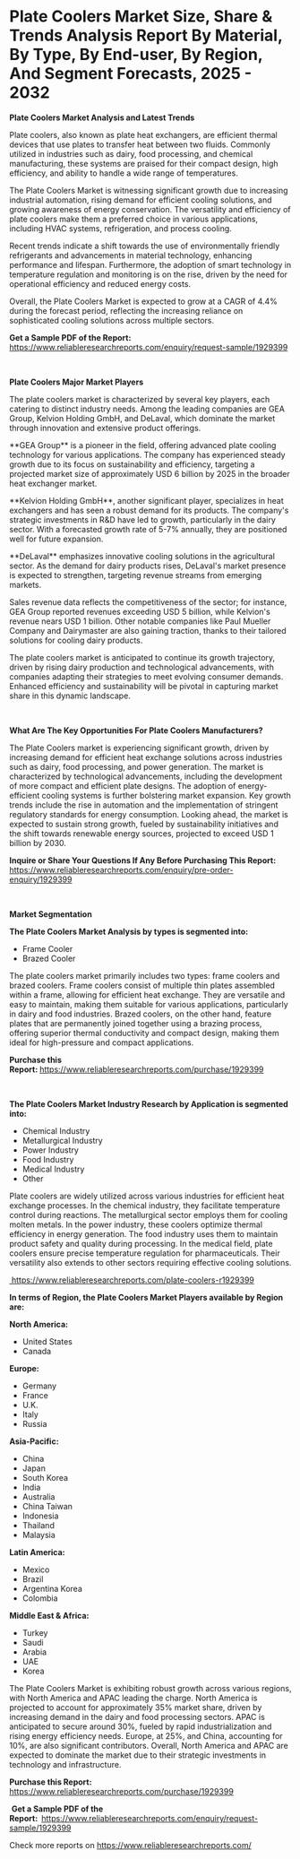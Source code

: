 <p><h1>Plate Coolers Market Size, Share & Trends Analysis Report By Material, By Type, By End-user, By Region, And Segment Forecasts, 2025 - 2032</h1></p><p><strong>Plate Coolers Market Analysis and Latest Trends</strong></p>
<p><p>Plate coolers, also known as plate heat exchangers, are efficient thermal devices that use plates to transfer heat between two fluids. Commonly utilized in industries such as dairy, food processing, and chemical manufacturing, these systems are praised for their compact design, high efficiency, and ability to handle a wide range of temperatures. </p><p>The Plate Coolers Market is witnessing significant growth due to increasing industrial automation, rising demand for efficient cooling solutions, and growing awareness of energy conservation. The versatility and efficiency of plate coolers make them a preferred choice in various applications, including HVAC systems, refrigeration, and process cooling. </p><p>Recent trends indicate a shift towards the use of environmentally friendly refrigerants and advancements in material technology, enhancing performance and lifespan. Furthermore, the adoption of smart technology in temperature regulation and monitoring is on the rise, driven by the need for operational efficiency and reduced energy costs. </p><p>Overall, the Plate Coolers Market is expected to grow at a CAGR of 4.4% during the forecast period, reflecting the increasing reliance on sophisticated cooling solutions across multiple sectors.</p></p>
<p><strong>Get a Sample PDF of the Report:&nbsp;</strong> <a href="https://www.reliableresearchreports.com/enquiry/request-sample/1929399?utm_campaign=2480&utm_medium=2&utm_source=Github&utm_content=ia&utm_term=16022025&utm_id=plate-coolers">https://www.reliableresearchreports.com/enquiry/request-sample/1929399</a></p>
<p>&nbsp;</p>
<p><strong>Plate Coolers Major Market Players</strong></p>
<p><p>The plate coolers market is characterized by several key players, each catering to distinct industry needs. Among the leading companies are GEA Group, Kelvion Holding GmbH, and DeLaval, which dominate the market through innovation and extensive product offerings.</p><p>**GEA Group** is a pioneer in the field, offering advanced plate cooling technology for various applications. The company has experienced steady growth due to its focus on sustainability and efficiency, targeting a projected market size of approximately USD 6 billion by 2025 in the broader heat exchanger market.</p><p>**Kelvion Holding GmbH**, another significant player, specializes in heat exchangers and has seen a robust demand for its products. The company's strategic investments in R&D have led to growth, particularly in the dairy sector. With a forecasted growth rate of 5-7% annually, they are positioned well for future expansion.</p><p>**DeLaval** emphasizes innovative cooling solutions in the agricultural sector. As the demand for dairy products rises, DeLaval's market presence is expected to strengthen, targeting revenue streams from emerging markets.</p><p>Sales revenue data reflects the competitiveness of the sector; for instance, GEA Group reported revenues exceeding USD 5 billion, while Kelvion's revenue nears USD 1 billion. Other notable companies like Paul Mueller Company and Dairymaster are also gaining traction, thanks to their tailored solutions for cooling dairy products. </p><p>The plate coolers market is anticipated to continue its growth trajectory, driven by rising dairy production and technological advancements, with companies adapting their strategies to meet evolving consumer demands. Enhanced efficiency and sustainability will be pivotal in capturing market share in this dynamic landscape.</p></p>
<p>&nbsp;</p>
<p><strong>What Are The Key Opportunities For Plate Coolers Manufacturers?</strong></p>
<p><p>The Plate Coolers market is experiencing significant growth, driven by increasing demand for efficient heat exchange solutions across industries such as dairy, food processing, and power generation. The market is characterized by technological advancements, including the development of more compact and efficient plate designs. The adoption of energy-efficient cooling systems is further bolstering market expansion. Key growth trends include the rise in automation and the implementation of stringent regulatory standards for energy consumption. Looking ahead, the market is expected to sustain strong growth, fueled by sustainability initiatives and the shift towards renewable energy sources, projected to exceed USD 1 billion by 2030.</p></p>
<p><strong>Inquire or Share Your Questions If Any Before Purchasing This Report:</strong> <a href="https://www.reliableresearchreports.com/enquiry/pre-order-enquiry/1929399?utm_campaign=2480&utm_medium=2&utm_source=Github&utm_content=ia&utm_term=16022025&utm_id=plate-coolers">https://www.reliableresearchreports.com/enquiry/pre-order-enquiry/1929399</a></p>
<p>&nbsp;</p>
<p><strong>Market Segmentation</strong></p>
<p><strong>The Plate Coolers Market Analysis by types is segmented into:</strong></p>
<p><ul><li>Frame Cooler</li><li>Brazed Cooler</li></ul></p>
<p><p>The plate coolers market primarily includes two types: frame coolers and brazed coolers. Frame coolers consist of multiple thin plates assembled within a frame, allowing for efficient heat exchange. They are versatile and easy to maintain, making them suitable for various applications, particularly in dairy and food industries. Brazed coolers, on the other hand, feature plates that are permanently joined together using a brazing process, offering superior thermal conductivity and compact design, making them ideal for high-pressure and compact applications.</p></p>
<p><strong>Purchase this Report:&nbsp;</strong><a href="https://www.reliableresearchreports.com/purchase/1929399?utm_campaign=2480&utm_medium=2&utm_source=Github&utm_content=ia&utm_term=16022025&utm_id=plate-coolers">https://www.reliableresearchreports.com/purchase/1929399</a></p>
<p>&nbsp;</p>
<p><strong>The Plate Coolers Market Industry Research by Application is segmented into:</strong></p>
<p><ul><li>Chemical Industry</li><li>Metallurgical Industry</li><li>Power Industry</li><li>Food Industry</li><li>Medical Industry</li><li>Other</li></ul></p>
<p><p>Plate coolers are widely utilized across various industries for efficient heat exchange processes. In the chemical industry, they facilitate temperature control during reactions. The metallurgical sector employs them for cooling molten metals. In the power industry, these coolers optimize thermal efficiency in energy generation. The food industry uses them to maintain product safety and quality during processing. In the medical field, plate coolers ensure precise temperature regulation for pharmaceuticals. Their versatility also extends to other sectors requiring effective cooling solutions.</p></p>
<p><a href="https://www.reliableresearchreports.com/plate-coolers-r1929399?utm_campaign=2480&utm_medium=2&utm_source=Github&utm_content=ia&utm_term=16022025&utm_id=plate-coolers">&nbsp;https://www.reliableresearchreports.com/plate-coolers-r1929399</a></p>
<p><strong>In terms of Region, the Plate Coolers Market Players available by Region are:</strong></p>
<p>
    <p> <strong> North America: </strong>
        <ul>
            <li>United States</li>
            <li>Canada</li>
        </ul>
        </p> 
    <p> <strong> Europe: </strong>
        <ul>
            <li>Germany</li>
            <li>France</li>
            <li>U.K.</li>
            <li>Italy</li>
            <li>Russia</li>
        </ul>
        </p> 
    <p> <strong> Asia-Pacific: </strong>
        <ul>
            <li>China</li>
            <li>Japan</li>
            <li>South Korea</li>
            <li>India</li>
            <li>Australia</li>
            <li>China Taiwan</li>
            <li>Indonesia</li>
            <li>Thailand</li>
            <li>Malaysia</li>
        </ul>
        </p> 
    <p> <strong> Latin America: </strong>
        <ul>
            <li>Mexico</li>
            <li>Brazil</li>
            <li>Argentina Korea</li>
            <li>Colombia</li>
        </ul>
        </p> 
    <p> <strong> Middle East & Africa: </strong>
        <ul>
            <li>Turkey</li>
            <li>Saudi</li>
            <li>Arabia</li>
            <li>UAE</li>
            <li>Korea</li>
        </ul>
    </p>
    </p>
<p><p>The Plate Coolers Market is exhibiting robust growth across various regions, with North America and APAC leading the charge. North America is projected to account for approximately 35% market share, driven by increasing demand in the dairy and food processing sectors. APAC is anticipated to secure around 30%, fueled by rapid industrialization and rising energy efficiency needs. Europe, at 25%, and China, accounting for 10%, are also significant contributors. Overall, North America and APAC are expected to dominate the market due to their strategic investments in technology and infrastructure.</p></p>
<p><strong>Purchase this Report: </strong><a href="https://www.reliableresearchreports.com/purchase/1929399?utm_campaign=2480&utm_medium=2&utm_source=Github&utm_content=ia&utm_term=16022025&utm_id=plate-coolers">https://www.reliableresearchreports.com/purchase/1929399</a></p>
<p>&nbsp;<strong>Get a Sample PDF of the Report:&nbsp;&nbsp;</strong><a href="https://www.reliableresearchreports.com/enquiry/request-sample/1929399?utm_campaign=2480&utm_medium=2&utm_source=Github&utm_content=ia&utm_term=16022025&utm_id=plate-coolers">https://www.reliableresearchreports.com/enquiry/request-sample/1929399</a></p>
<p><strong></strong></p>
<p>Check more reports on <a href="https://www.reliableresearchreports.com/?utm_campaign=2480&utm_medium=2&utm_source=Github&utm_content=ia&utm_term=16022025&utm_id=plate-coolers">https://www.reliableresearchreports.com/</a></p>